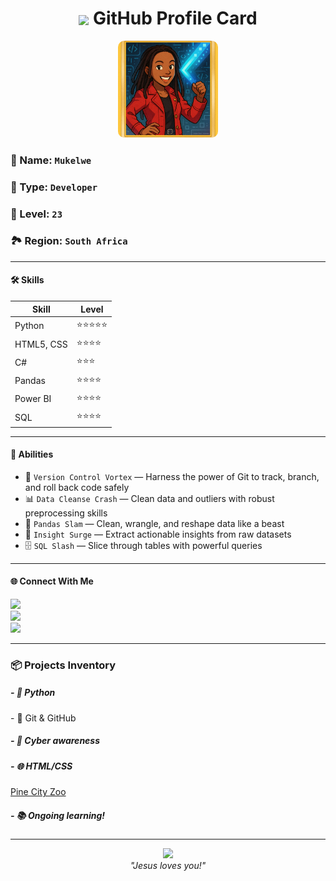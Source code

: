 <h1 align="center">
  <img src="https://img.icons8.com/color/96/pokeball-2.png" width="32" style="vertical-align:middle" />
  <b>GitHub Profile Card</b>
</h1>

<p align="center">
  <img src="https://raw.githubusercontent.com/mukelwe-m/mukelwe-m/main/profile_card.png" " width="160" style="border-radius: 10px;"/>
</p>

### 🧬 Name: `Mukelwe`
### 💼 Type: `Developer`
### 🧢 Level: `23`
### 🏞️ Region: `South Africa` 

---

#### 🛠️ Skills

| Skill           | Level |
|----------------|-------|
| Python          | ⭐⭐⭐⭐⭐|
| HTML5, CSS      | ⭐⭐⭐⭐  |
| C#              | ⭐⭐⭐    |
| Pandas          | ⭐⭐⭐⭐  |
| Power BI        | ⭐⭐⭐⭐  |
| SQL             | ⭐⭐⭐⭐  |

---

#### 🧰 Abilities

- 🔄 `Version Control Vortex` — Harness the power of Git to track, branch, and roll back code safely 
- 📊 `Data Cleanse Crash` — Clean data and outliers with robust preprocessing skills
- 🐼 `Pandas Slam` — Clean, wrangle, and reshape data like a beast  
- 🧠 `Insight Surge` — Extract actionable insights from raw datasets
- 🗄️ `SQL Slash` — Slice through tables with powerful queries

---

#### 🌐 Connect With Me

<p align="left">
  <a href="https://github.com/mukelwe-m" style="text-decoration: none;">
    <img src="https://img.shields.io/badge/GitHub-100000?style=for-the-badge&logo=github&logoColor=white" />
  </a>
<br/>
  <a href="https://www.linkedin.com/in/mukelwe-mdluli/" style="text-decoration: none;">
    <img src="https://img.shields.io/badge/LinkedIn-0077B5?style=for-the-badge&logo=linkedin&logoColor=white" />
  </a>
<br/>
  <a href="https://medium.com/@mukelwemdluli" style="text-decoration: none;">
    <img src="https://img.shields.io/badge/Medium-12100E?style=for-the-badge&logo=medium&logoColor=white" />
  </a>
</p>

---

### 📦 Projects Inventory

<h5>- 🐍 Python</h5>
- 🧰 Git & GitHub
<h5>- 🔐 Cyber awareness</h5>
<h5>- 🌐 HTML/CSS</h5>
<a href="https://mukelwe-m.github.io/pine-city-zoo/">Pine City Zoo</a> 
<h5>- 📚 Ongoing learning!</h5>

---

<p align="center">
  <img src="https://img.icons8.com/plasticine/100/github.png" width="40" />
  <br>
  <i>"Jesus loves you!"</i>
</p>

<!---
mukelwe-m/mukelwe-m is a ✨ special ✨ repository because its `README.md` (this file) appears on your GitHub profile.
You can click the Preview link to take a look at your changes.
--->
